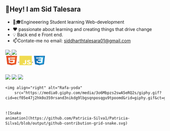 ## 🙋Hey! I am Sid Talesara
- 👩🎓Engineeering Student learning Web-development
- ❤️ passionate about learning and creating things that drive change
- 💡 Back end e Front end.
- 📫Contate-me no email: siddharthtalesara01@gmail.com
<div>
    <a href="https://github.com/sid-talesara">
        <img height="180em"
            src="https://github-readme-stats.vercel.app/api?username=sid-talesara&show_icons=true&theme=dark&include_all_commits=true&count_private=true" />
        <img height="180em"
            src="https://github-readme-stats.vercel.app/api/top-langs/?username=sid-talesara&layout=compact&langs_count=7&theme=dark" />
</div>
<img align="center" alt="Rafa-HTML" height="30" width="40"
    src="https://raw.githubusercontent.com/devicons/devicon/master/icons/html5/html5-original.svg">
<img align="center" alt="Rafa-Js" height="30" width="40"
    src="https://raw.githubusercontent.com/devicons/devicon/master/icons/javascript/javascript-plain.svg">
<img align="center" alt="Rafa-CSS" height="30" width="40"
    src="https://raw.githubusercontent.com/devicons/devicon/master/icons/css3/css3-original.svg">

</div>

##
<div>
    <a href="mailto:siddharthtalesara01@gmail.com"><img
            src="https://img.shields.io/badge/-Gmail-%23333?style=for-the-badge&logo=gmail&logoColor=white"
            target="_blank"></a>
    <a href="https://www.linkedin.com/in/siddharth-talesara" target="_blank"><img
            src="https://img.shields.io/badge/-LinkedIn-%230077B5?style=for-the-badge&logo=linkedin&logoColor=white"
            target="_blank"></a>
    <a href='https://whats.link/paty1nascimento'><img
            src="https://img.shields.io/badge/WhatsApp-25D366?style=for-the-badge&logo=whatsapp&logoColor=white"></a>

    <img align="right" alt="Rafa-yoda"
        src="https://media0.giphy.com/media/3o6Mbpzs2swA5eRQ2s/giphy.gif?cid=ecf05e47j2hk0o359rsand3nikdg9lbgsqnposqgu9tpoomd&rid=giphy.gif&ct=g">


    ![Snake
    animation](https://github.com/Patricia-Silva1/Patricia-Silva1/blob/output/github-contribution-grid-snake.svg)

</div>

